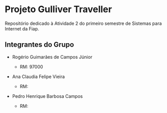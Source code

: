 # Projeto Gulliver Traveller
Repositório dedicado à Atividade 2 do primeiro semestre de Sistemas para Internet da Fiap.

## Integrantes do Grupo
- Rogério Guimarães de Campos Júnior
  - RM: 97000
  
- Ana Claudia Felipe Vieira
  - RM:
  
- Pedro Henrique Barbosa Campos
  - RM:
